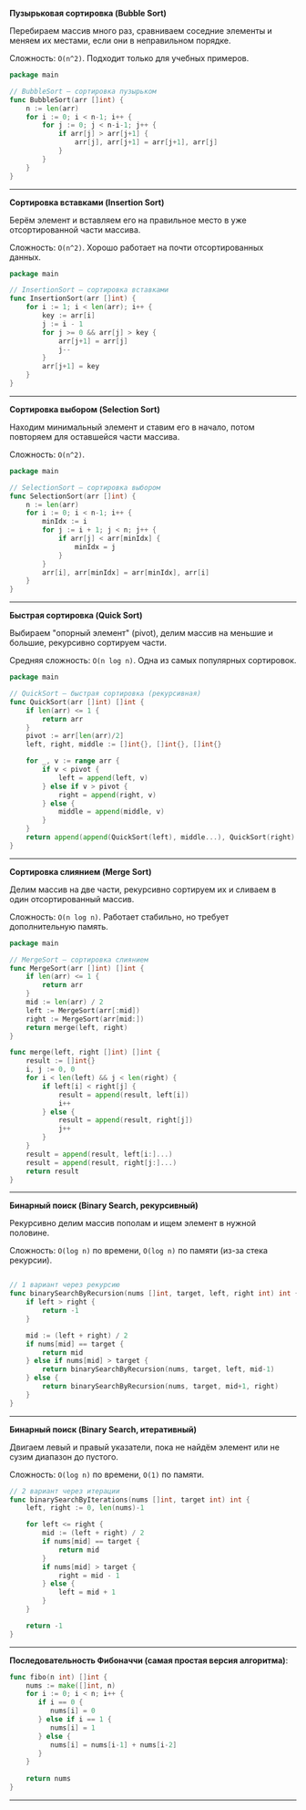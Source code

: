 **Пузырьковая сортировка (Bubble Sort)**  

Перебираем массив много раз, сравниваем соседние элементы и меняем их местами, если они в неправильном порядке.  

Сложность: `O(n^2)`. Подходит только для учебных примеров.

```go
package main

// BubbleSort — сортировка пузырьком
func BubbleSort(arr []int) {
	n := len(arr)
	for i := 0; i < n-1; i++ {
		for j := 0; j < n-i-1; j++ {
			if arr[j] > arr[j+1] {
				arr[j], arr[j+1] = arr[j+1], arr[j]
			}
		}
	}
}

```

---
**Сортировка вставками (Insertion Sort)**  

Берём элемент и вставляем его на правильное место в уже отсортированной части массива.  

Сложность: `O(n^2)`. Хорошо работает на почти отсортированных данных.

```go
package main

// InsertionSort — сортировка вставками
func InsertionSort(arr []int) {
	for i := 1; i < len(arr); i++ {
		key := arr[i]
		j := i - 1
		for j >= 0 && arr[j] > key {
			arr[j+1] = arr[j]
			j--
		}
		arr[j+1] = key
	}
}

```

---
**Сортировка выбором (Selection Sort)**  

Находим минимальный элемент и ставим его в начало, потом повторяем для оставшейся части массива.  

Сложность: `O(n^2)`.

```go
package main

// SelectionSort — сортировка выбором
func SelectionSort(arr []int) {
	n := len(arr)
	for i := 0; i < n-1; i++ {
		minIdx := i
		for j := i + 1; j < n; j++ {
			if arr[j] < arr[minIdx] {
				minIdx = j
			}
		}
		arr[i], arr[minIdx] = arr[minIdx], arr[i]
	}
}

```

---
**Быстрая сортировка (Quick Sort)**  

Выбираем "опорный элемент" (pivot), делим массив на меньшие и большие, рекурсивно сортируем части.  

 Средняя сложность: `O(n log n)`. Одна из самых популярных сортировок.

```go
package main

// QuickSort — быстрая сортировка (рекурсивная)
func QuickSort(arr []int) []int {
	if len(arr) <= 1 {
		return arr
	}
	pivot := arr[len(arr)/2]
	left, right, middle := []int{}, []int{}, []int{}

	for _, v := range arr {
		if v < pivot {
			left = append(left, v)
		} else if v > pivot {
			right = append(right, v)
		} else {
			middle = append(middle, v)
		}
	}
	return append(append(QuickSort(left), middle...), QuickSort(right)...)
}

```

---
**Сортировка слиянием (Merge Sort)**  

Делим массив на две части, рекурсивно сортируем их и сливаем в один отсортированный массив.  

 Сложность: `O(n log n)`. Работает стабильно, но требует дополнительную память.

```go
package main

// MergeSort — сортировка слиянием
func MergeSort(arr []int) []int {
	if len(arr) <= 1 {
		return arr
	}
	mid := len(arr) / 2
	left := MergeSort(arr[:mid])
	right := MergeSort(arr[mid:])
	return merge(left, right)
}

func merge(left, right []int) []int {
	result := []int{}
	i, j := 0, 0
	for i < len(left) && j < len(right) {
		if left[i] < right[j] {
			result = append(result, left[i])
			i++
		} else {
			result = append(result, right[j])
			j++
		}
	}
	result = append(result, left[i:]...)
	result = append(result, right[j:]...)
	return result
}
```

---
**Бинарный поиск (Binary Search, рекурсивный)**  

Рекурсивно делим массив пополам и ищем элемент в нужной половине.  

Сложность: `O(log n)` по времени, `O(log n)` по памяти (из-за стека рекурсии).

```go

// 1 вариант через рекурсию
func binarySearchByRecursion(nums []int, target, left, right int) int {
	if left > right {
		return -1
	}

	mid := (left + right) / 2
	if nums[mid] == target {
		return mid
	} else if nums[mid] > target {
		return binarySearchByRecursion(nums, target, left, mid-1)
	} else {
		return binarySearchByRecursion(nums, target, mid+1, right)
	}
} 
```

--- 
**Бинарный поиск (Binary Search, итеративный)**  

Двигаем левый и правый указатели, пока не найдём элемент или не сузим диапазон до пустого.  

Сложность: `O(log n)` по времени, `O(1)` по памяти.

```go
// 2 вариант через итерации
func binarySearchByIterations(nums []int, target int) int {
	left, right := 0, len(nums)-1

	for left <= right {
		mid := (left + right) / 2
		if nums[mid] == target {
			return mid
		}
		if nums[mid] > target {
			right = mid - 1
		} else {
			left = mid + 1
		}
	}

	return -1
}
```

---

**Последовательность Фибоначчи (самая простая версия алгоритма)**:

```go
func fibo(n int) []int {  
    nums := make([]int, n)  
    for i := 0; i < n; i++ {  
       if i == 0 {  
          nums[i] = 0  
       } else if i == 1 {  
          nums[i] = 1  
       } else {  
          nums[i] = nums[i-1] + nums[i-2]  
       }  
    }  
  
    return nums
}
```

---
